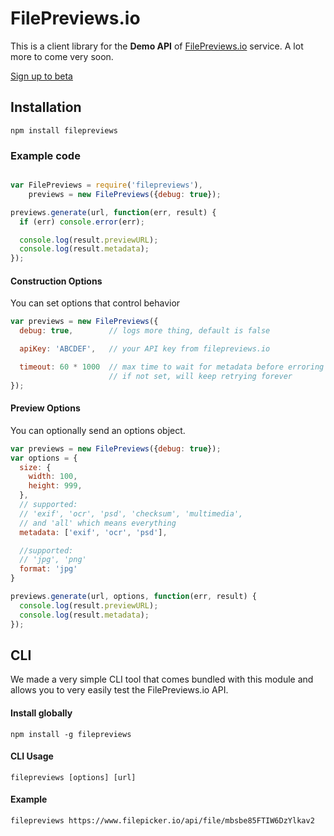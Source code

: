 # FilePreviews.io
This is a client library for the **Demo API** of [FilePreviews.io](http://filepreviews.io) service. A lot more to come very soon.

[Sign up to beta](http://eepurl.com/To0U1)

## Installation
```
npm install filepreviews
```

### Example code
```js

var FilePreviews = require('filepreviews'),
    previews = new FilePreviews({debug: true});

previews.generate(url, function(err, result) {
  if (err) console.error(err);

  console.log(result.previewURL);
  console.log(result.metadata);
});
```

#### Construction Options

You can set options that control behavior

```js
var previews = new FilePreviews({
  debug: true,        // logs more thing, default is false

  apiKey: 'ABCDEF',   // your API key from filepreviews.io

  timeout: 60 * 1000  // max time to wait for metadata before erroring
                      // if not set, will keep retrying forever
});
```

#### Preview Options
You can optionally send an options object.
```js
var previews = new FilePreviews({debug: true});
var options = {
  size: {
    width: 100,
    height: 999,
  },
  // supported:
  // 'exif', 'ocr', 'psd', 'checksum', 'multimedia',
  // and 'all' which means everything
  metadata: ['exif', 'ocr', 'psd'],

  //supported:
  // 'jpg', 'png'
  format: 'jpg'
}

previews.generate(url, options, function(err, result) {
  console.log(result.previewURL);
  console.log(result.metadata);
});
```

## CLI
We made a very simple CLI tool that comes bundled with this module and allows you to very easily test the FilePreviews.io API.


#### Install globally
```
npm install -g filepreviews
```

#### CLI Usage
```
filepreviews [options] [url]
```

#### Example
```
filepreviews https://www.filepicker.io/api/file/mbsbe85FTIW6DzYlkav2
```
